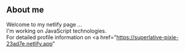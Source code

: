 
## About me
Welcome to my netlify page ... <br>
I'm working on JavaScript technologies. <br>
For detailed profile information on <a href="https://superlative-pixie-23ad7e.netlify.app" </a>
